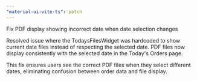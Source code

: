 ```yaml
---
"material-ui-vite-ts": patch
---
```


Fix PDF display showing incorrect date when date selection changes

Resolved issue where the TodaysFilesWidget was hardcoded to show current date files instead of respecting the selected date. PDF files now display consistently with the selected date in the Today's Orders page.

This fix ensures users see the correct PDF files when they select different dates, eliminating confusion between order data and file display.
